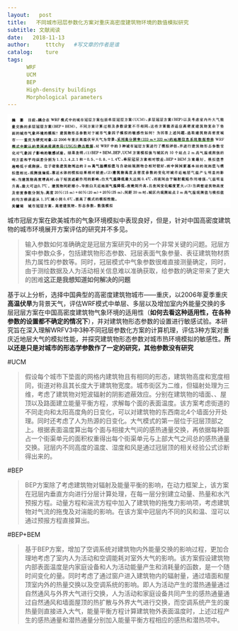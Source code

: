 ```yaml
---
layout:   post
title:   不同城市冠层参数化方案对重庆高密度建筑物环境的数值模拟研究
subtitle: 文献阅读  
date:   2018-11-13
author:     tttchy   #写文章的作者是谁
catalog:    ture
tags:    
      WRF
      UCM  
      BEP
      High-density buildings
      Morphological parameters
---
```


![icon](https://github.com/tttchy/pictures/blob/master/chongqing.png?raw=true)

城市冠层方案在欧美城市的气象环境模拟中表现良好，但是，针对中国高密度建筑物的城市环境展开方案评估的研究并不多见。
>输入参数如何准确确定是冠层方案研究中的另一个非常关键的问题。冠层方案中参数众多，包括建筑物形态参数、冠层表面气象参量、表征建筑物材质热力属性的参数等。同时，冠层模式中气象参数很难直接测量确定，同时，由于测绘数据及人为活动相关信息难以准确获取，给参数的确定带来了更大的困难**这正是我想知道如何解决的问题**
 
基于以上分析，选择中国典型的高密度建筑物城市——重庆，以2006年夏季重庆**高温伏旱**为背景天气，评估WRF模式中单层、多层以及增加室内外能量交换的多层冠层方案在中国高密度建筑物气象环境的适用性（**如何去看这种适用性，在各种参数的设置都不确定的情况下**），并对建筑物形态参数的设置进行敏感试验。本研究旨在深入理解WRFV3中3种不同冠层参数化方案的计算机理，评估3种方案对重庆近地层大气的模拟性能，并探究建筑物形态参数对城市热环境模拟的敏感性。**所以还是只是对城市的形态学参数作了一定的研究，其他参数没有研究**

 #UCM
>假设每个城市下垫面的网格内建筑物且有相同的形态，建筑物高度和宽度相同，街道对称且其长度大于建筑物宽度。城市街区为二维，但辐射处理为三维，考虑了建筑物对短波辐射的阴影遮蔽效应。分别在建筑物的墙面、、屋顶以及路面建立能量平衡方程，求解每个面的表面温度。该方案考虑街道的不同走向和太阳高度角的日变化，可以对建筑物的东西南北4个墙面分开处理。同时还考虑了人为热源的日变化。大气模式的第一层位于冠层顶部之上。根据表面温度算出每个面与相接大气间的感热通量交换，再依据每种面占一个街渠单元的面积权重得出每个街渠单元与上部大气之间总的感热通量交换。冠层内不同高度的温度、湿度和风是通过冠层顶的相关经验公式诊断得出来的。
  
 #BEP
>BEP方案除了考虑建筑物对辐射及能量平衡的影响，在动力框架上，该方案在冠层内垂直方向进行分层计算处理，在每一层分别建立动量、热量和水汽预报方程。动量方程和湍流方程中加入了建筑物的拖曳力影响项，考虑建筑物对气流的拖曳及对湍能的影响。在该方案中冠层内不同的风和温、湿可以通过预报方程直接算出。

 #BEP+BEM
 >基于BEP方案，增加了空调系统对建筑物内外能量交换的影响过程，更加合理地考虑了室内人为活动和空调能耗对室外大气的影响。该方案假设建筑物内部表面温度是内家庭设备和人为活动能量产生和消耗量的函数，是一个随时间变化的量。同时考虑了通过窗户进入建筑物内的辐射量，通过墙面和屋顶室内外的热量交换以及空调系统的影响。即人为活动产生的潜热通量通过自然通风与外界大气进行交换，人为活动和家庭设备共同产生的感热通量通过自然通风和墙面屋顶的热扩散与外界大气进行交换，而空调系统产生的废热量则直接进入大气，能量平衡方程计算建筑物外表面温度时，上述过程产生的感热通量和潜热通量分别加入能量平衡方程相应的感热和潜热项中。
